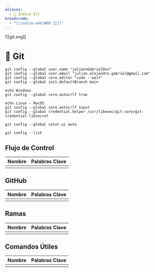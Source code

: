 ```yaml
---
aliases:
  - 🌳 Índice Git
breadcrumb:
  - "[[indice-web|WEB 🔗📝]]"
---
```

![[git.svg]]
# 🧭 Git

```shell
git config --global user.name "juliannGabrielDev"
git config --global user.email "julian.alejandro.gabriel@gmail.com"
git config --global core.editor "code --wait"
git config --global init.defaultBranch main

echo Windows
git config --global core.autocrlf true

echo Linux - MacOS
git config --global core.autocrlf input
git config --global credential.helper /usr/libexec/git-core/git-credential-libsecret

git config --global color.ui auto

git config --list
```

## Flujo de Control

| Nombre | Palabras Clave |
| ------ | -------------- |
|        |                |

## GitHub

| Nombre | Palabras Clave |
| ------ | -------------- |
|        |                |

## Ramas

| Nombre | Palabras Clave |
| ------ | -------------- |
|        |                |

## Comandos Útiles

| Nombre | Palabras Clave |
| ------ | -------------- |
|        |                |
